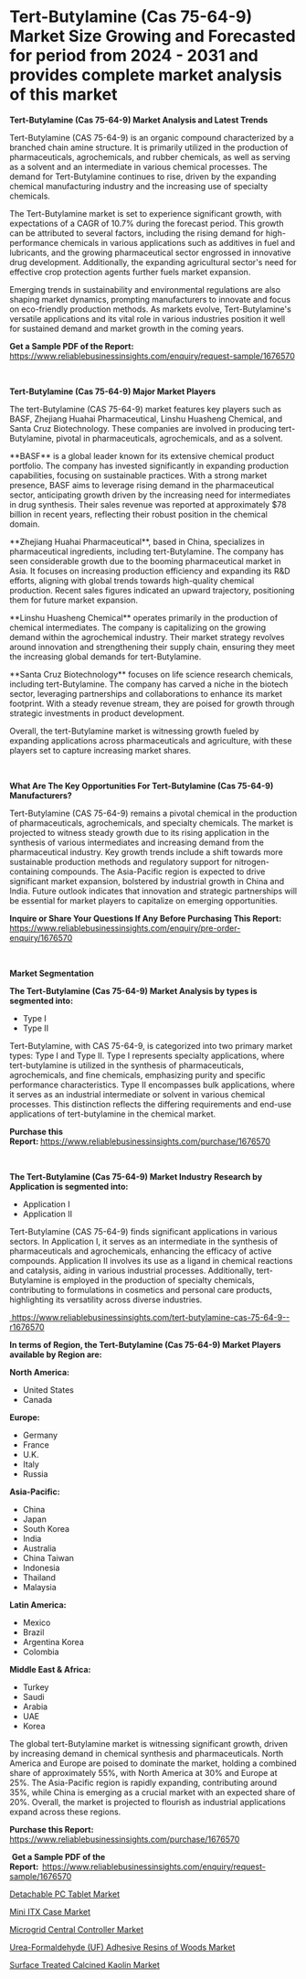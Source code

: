 <p><h1>Tert-Butylamine (Cas 75-64-9) Market Size Growing and Forecasted for period from 2024 - 2031 and provides complete market analysis of this market</h1></p><p><strong>Tert-Butylamine (Cas 75-64-9) Market Analysis and Latest Trends</strong></p>
<p><p>Tert-Butylamine (CAS 75-64-9) is an organic compound characterized by a branched chain amine structure. It is primarily utilized in the production of pharmaceuticals, agrochemicals, and rubber chemicals, as well as serving as a solvent and an intermediate in various chemical processes. The demand for Tert-Butylamine continues to rise, driven by the expanding chemical manufacturing industry and the increasing use of specialty chemicals.</p><p>The Tert-Butylamine market is set to experience significant growth, with expectations of a CAGR of 10.7% during the forecast period. This growth can be attributed to several factors, including the rising demand for high-performance chemicals in various applications such as additives in fuel and lubricants, and the growing pharmaceutical sector engrossed in innovative drug development. Additionally, the expanding agricultural sector's need for effective crop protection agents further fuels market expansion. </p><p>Emerging trends in sustainability and environmental regulations are also shaping market dynamics, prompting manufacturers to innovate and focus on eco-friendly production methods. As markets evolve, Tert-Butylamine's versatile applications and its vital role in various industries position it well for sustained demand and market growth in the coming years.</p></p>
<p><strong>Get a Sample PDF of the Report:&nbsp;</strong> <a href="https://www.reliablebusinessinsights.com/enquiry/request-sample/1676570?utm_campaign=60&utm_medium=2&utm_source=Github&utm_content=ia&utm_term=30092024&utm_id=tert-butylamine-cas-75-64-9">https://www.reliablebusinessinsights.com/enquiry/request-sample/1676570</a></p>
<p>&nbsp;</p>
<p><strong>Tert-Butylamine (Cas 75-64-9) Major Market Players</strong></p>
<p><p>The tert-Butylamine (CAS 75-64-9) market features key players such as BASF, Zhejiang Huahai Pharmaceutical, Linshu Huasheng Chemical, and Santa Cruz Biotechnology. These companies are involved in producing tert-Butylamine, pivotal in pharmaceuticals, agrochemicals, and as a solvent.</p><p>**BASF** is a global leader known for its extensive chemical product portfolio. The company has invested significantly in expanding production capabilities, focusing on sustainable practices. With a strong market presence, BASF aims to leverage rising demand in the pharmaceutical sector, anticipating growth driven by the increasing need for intermediates in drug synthesis. Their sales revenue was reported at approximately $78 billion in recent years, reflecting their robust position in the chemical domain.</p><p>**Zhejiang Huahai Pharmaceutical**, based in China, specializes in pharmaceutical ingredients, including tert-Butylamine. The company has seen considerable growth due to the booming pharmaceutical market in Asia. It focuses on increasing production efficiency and expanding its R&D efforts, aligning with global trends towards high-quality chemical production. Recent sales figures indicated an upward trajectory, positioning them for future market expansion.</p><p>**Linshu Huasheng Chemical** operates primarily in the production of chemical intermediates. The company is capitalizing on the growing demand within the agrochemical industry. Their market strategy revolves around innovation and strengthening their supply chain, ensuring they meet the increasing global demands for tert-Butylamine.</p><p>**Santa Cruz Biotechnology** focuses on life science research chemicals, including tert-Butylamine. The company has carved a niche in the biotech sector, leveraging partnerships and collaborations to enhance its market footprint. With a steady revenue stream, they are poised for growth through strategic investments in product development.</p><p>Overall, the tert-Butylamine market is witnessing growth fueled by expanding applications across pharmaceuticals and agriculture, with these players set to capture increasing market shares.</p></p>
<p>&nbsp;</p>
<p><strong>What Are The Key Opportunities For Tert-Butylamine (Cas 75-64-9) Manufacturers?</strong></p>
<p><p>Tert-Butylamine (CAS 75-64-9) remains a pivotal chemical in the production of pharmaceuticals, agrochemicals, and specialty chemicals. The market is projected to witness steady growth due to its rising application in the synthesis of various intermediates and increasing demand from the pharmaceutical industry. Key growth trends include a shift towards more sustainable production methods and regulatory support for nitrogen-containing compounds. The Asia-Pacific region is expected to drive significant market expansion, bolstered by industrial growth in China and India. Future outlook indicates that innovation and strategic partnerships will be essential for market players to capitalize on emerging opportunities.</p></p>
<p><strong>Inquire or Share Your Questions If Any Before Purchasing This Report:</strong> <a href="https://www.reliablebusinessinsights.com/enquiry/pre-order-enquiry/1676570?utm_campaign=60&utm_medium=2&utm_source=Github&utm_content=ia&utm_term=30092024&utm_id=tert-butylamine-cas-75-64-9">https://www.reliablebusinessinsights.com/enquiry/pre-order-enquiry/1676570</a></p>
<p>&nbsp;</p>
<p><strong>Market Segmentation</strong></p>
<p><strong>The Tert-Butylamine (Cas 75-64-9) Market Analysis by types is segmented into:</strong></p>
<p><ul><li>Type I</li><li>Type II</li></ul></p>
<p><p>Tert-Butylamine, with CAS 75-64-9, is categorized into two primary market types: Type I and Type II. Type I represents specialty applications, where tert-butylamine is utilized in the synthesis of pharmaceuticals, agrochemicals, and fine chemicals, emphasizing purity and specific performance characteristics. Type II encompasses bulk applications, where it serves as an industrial intermediate or solvent in various chemical processes. This distinction reflects the differing requirements and end-use applications of tert-butylamine in the chemical market.</p></p>
<p><strong>Purchase this Report:&nbsp;</strong><a href="https://www.reliablebusinessinsights.com/purchase/1676570?utm_campaign=60&utm_medium=2&utm_source=Github&utm_content=ia&utm_term=30092024&utm_id=tert-butylamine-cas-75-64-9">https://www.reliablebusinessinsights.com/purchase/1676570</a></p>
<p>&nbsp;</p>
<p><strong>The Tert-Butylamine (Cas 75-64-9) Market Industry Research by Application is segmented into:</strong></p>
<p><ul><li>Application I</li><li>Application II</li></ul></p>
<p><p>Tert-Butylamine (CAS 75-64-9) finds significant applications in various sectors. In Application I, it serves as an intermediate in the synthesis of pharmaceuticals and agrochemicals, enhancing the efficacy of active compounds. Application II involves its use as a ligand in chemical reactions and catalysis, aiding in various industrial processes. Additionally, tert-Butylamine is employed in the production of specialty chemicals, contributing to formulations in cosmetics and personal care products, highlighting its versatility across diverse industries.</p></p>
<p><a href="https://www.reliablebusinessinsights.com/tert-butylamine-cas-75-64-9--r1676570?utm_campaign=60&utm_medium=2&utm_source=Github&utm_content=ia&utm_term=30092024&utm_id=tert-butylamine-cas-75-64-9">&nbsp;https://www.reliablebusinessinsights.com/tert-butylamine-cas-75-64-9--r1676570</a></p>
<p><strong>In terms of Region, the Tert-Butylamine (Cas 75-64-9) Market Players available by Region are:</strong></p>
<p>
    <p> <strong> North America: </strong>
        <ul>
            <li>United States</li>
            <li>Canada</li>
        </ul>
        </p> 
    <p> <strong> Europe: </strong>
        <ul>
            <li>Germany</li>
            <li>France</li>
            <li>U.K.</li>
            <li>Italy</li>
            <li>Russia</li>
        </ul>
        </p> 
    <p> <strong> Asia-Pacific: </strong>
        <ul>
            <li>China</li>
            <li>Japan</li>
            <li>South Korea</li>
            <li>India</li>
            <li>Australia</li>
            <li>China Taiwan</li>
            <li>Indonesia</li>
            <li>Thailand</li>
            <li>Malaysia</li>
        </ul>
        </p> 
    <p> <strong> Latin America: </strong>
        <ul>
            <li>Mexico</li>
            <li>Brazil</li>
            <li>Argentina Korea</li>
            <li>Colombia</li>
        </ul>
        </p> 
    <p> <strong> Middle East & Africa: </strong>
        <ul>
            <li>Turkey</li>
            <li>Saudi</li>
            <li>Arabia</li>
            <li>UAE</li>
            <li>Korea</li>
        </ul>
    </p>
    </p>
<p><p>The global tert-Butylamine market is witnessing significant growth, driven by increasing demand in chemical synthesis and pharmaceuticals. North America and Europe are poised to dominate the market, holding a combined share of approximately 55%, with North America at 30% and Europe at 25%. The Asia-Pacific region is rapidly expanding, contributing around 35%, while China is emerging as a crucial market with an expected share of 20%. Overall, the market is projected to flourish as industrial applications expand across these regions.</p></p>
<p><strong>Purchase this Report: </strong><a href="https://www.reliablebusinessinsights.com/purchase/1676570?utm_campaign=60&utm_medium=2&utm_source=Github&utm_content=ia&utm_term=30092024&utm_id=tert-butylamine-cas-75-64-9">https://www.reliablebusinessinsights.com/purchase/1676570</a></p>
<p>&nbsp;<strong>Get a Sample PDF of the Report:&nbsp;&nbsp;</strong><a href="https://www.reliablebusinessinsights.com/enquiry/request-sample/1676570?utm_campaign=60&utm_medium=2&utm_source=Github&utm_content=ia&utm_term=30092024&utm_id=tert-butylamine-cas-75-64-9">https://www.reliablebusinessinsights.com/enquiry/request-sample/1676570</a></p>
<p><strong></strong></p>
<p><p><a href="https://issuu.com/reportprime-2/docs/detachable-pc-tablet-market-size-20_cc3bc906512a2c?utm_campaign=60&utm_medium=2&utm_source=Github&utm_content=ia&utm_term=30092024&utm_id=tert-butylamine-cas-75-64-9">Detachable PC Tablet Market</a></p><p><a href="https://issuu.com/reportprime-2/docs/mini-itx-case-market-size-2030.pptx_3193e6e363f026?utm_campaign=60&utm_medium=2&utm_source=Github&utm_content=ia&utm_term=30092024&utm_id=tert-butylamine-cas-75-64-9">Mini ITX Case Market</a></p><p><a href="https://www.linkedin.com/pulse/microgrid-central-controller-market-global-regional-analysis-28hkf?utm_campaign=60&utm_medium=2&utm_source=Github&utm_content=ia&utm_term=30092024&utm_id=tert-butylamine-cas-75-64-9">Microgrid Central Controller Market</a></p><p><a href="https://github.com/gailasejs/Market-Research-Report-List-1/blob/main/urea-formaldehyde-uf-adhesive-resins-of-woods-market.md?utm_campaign=60&utm_medium=2&utm_source=Github&utm_content=ia&utm_term=30092024&utm_id=tert-butylamine-cas-75-64-9">Urea-Formaldehyde (UF) Adhesive Resins of Woods Market</a></p><p><a href="https://github.com/MaryNelson695/Market-Research-Report-List-1/blob/main/surface-treated-calcined-kaolin-market.md?utm_campaign=60&utm_medium=2&utm_source=Github&utm_content=ia&utm_term=30092024&utm_id=tert-butylamine-cas-75-64-9">Surface Treated Calcined Kaolin Market</a></p></p>